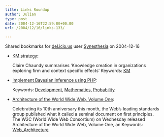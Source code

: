 ```yaml
---
title: Links Roundup
author: Julian
type: post
date: 2004-12-16T22:59:00+00:00
url: /2004/12/16/links-133/

---
```

Shared bookmarks for [del.icio.us][1] user  [Synesthesia][2] on 2004-12-16

  * [KM strategy][3]:
  
    Claire Chaundy summarises &#8216;Knowledge creation in organizations exploring firm and context specific effects&#8217; Keywords: [KM][4]
  * [Implement Bayesian inference using PHP][5]:
   
    Keywords: [Development][6], [Mathematics][7], [Probability][8]
  * [Architecture of the World Wide Web, Volume One][9]:
  
    Celebrating its 10th anniversary this month, the Web&#8217;s leading standards group published what it called a seminal document on first principles. The W3C (World Wide Web Consortium) on Wednesday released Architecture of the World Wide Web, Volume One, an Keywords: [Web_Architecture][10]

 [1]: https://del.icio.us/
 [2]: https://del.icio.us/synesthesia
 [3]: https://clairechaundy.typepad.com/organised_chaos/2004/12/km_strategy.html "https://clairechaundy.typepad.com/organised_chaos/2004/12/km_strategy.html"
 [4]: https://del.icio.us/synesthesia/KM
 [5]: https://www-106.ibm.com/developerworks/web/library/wa-bayes1/ "https://www-106.ibm.com/developerworks/web/library/wa-bayes1/"
 [6]: https://del.icio.us/synesthesia/Development
 [7]: https://del.icio.us/synesthesia/Mathematics
 [8]: https://del.icio.us/synesthesia/Probability
 [9]: https://www.w3.org/TR/2004/REC-webarch-20041215/ "https://www.w3.org/TR/2004/REC-webarch-20041215/"
 [10]: https://del.icio.us/synesthesia/Web_Architecture